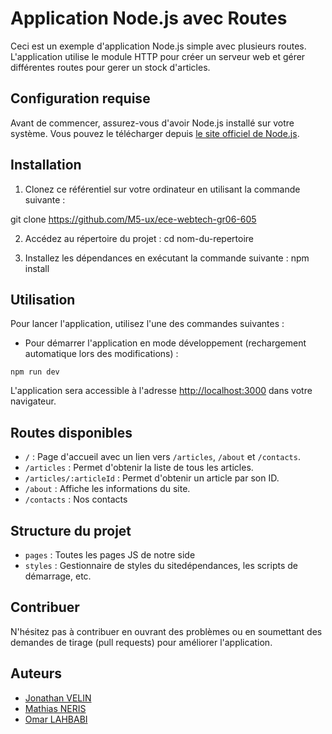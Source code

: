 # Application Node.js avec Routes

Ceci est un exemple d'application Node.js simple avec plusieurs routes. L'application utilise le module HTTP pour créer un serveur web et gérer différentes routes pour gerer un stock d'articles.

## Configuration requise

Avant de commencer, assurez-vous d'avoir Node.js installé sur votre système. Vous pouvez le télécharger depuis [le site officiel de Node.js](https://nodejs.org/).

## Installation

1. Clonez ce référentiel sur votre ordinateur en utilisant la commande suivante :

git clone https://github.com/M5-ux/ece-webtech-gr06-605

2. Accédez au répertoire du projet :
   cd nom-du-repertoire

3. Installez les dépendances en exécutant la commande suivante :
   npm install

## Utilisation

Pour lancer l'application, utilisez l'une des commandes suivantes :

- Pour démarrer l'application en mode développement (rechargement automatique lors des modifications) :

```
npm run dev
```

L'application sera accessible à l'adresse [http://localhost:3000](http://localhost:3000) dans votre navigateur.

## Routes disponibles

- `/` : Page d'accueil avec un lien vers `/articles`, `/about` et `/contacts`.
- `/articles` : Permet d'obtenir la liste de tous les articles.
- `/articles/:articleId` : Permet d'obtenir un article par son ID.
- `/about` : Affiche les informations du site.
- `/contacts` : Nos contacts

## Structure du projet

- `pages` : Toutes les pages JS de notre side
- `styles` : Gestionnaire de styles du sitedépendances, les scripts de démarrage, etc.

## Contribuer

N'hésitez pas à contribuer en ouvrant des problèmes ou en soumettant des demandes de tirage (pull requests) pour améliorer l'application.

## Auteurs

- [Jonathan VELIN](https://github.com/jonathan971)
- [Mathias NERIS](https://github.com/M5-ux)
- [Omar LAHBABI](https://github.com/omar2929)
